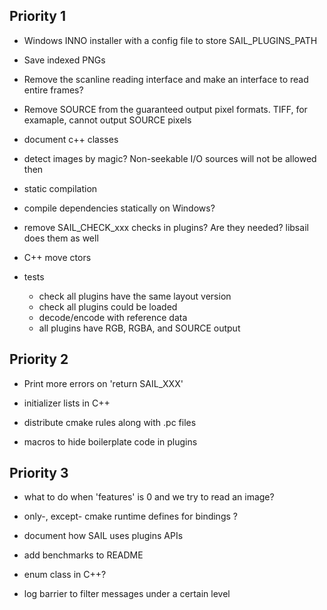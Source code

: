 ## Priority 1

- Windows INNO installer with a config file to store SAIL_PLUGINS_PATH

- Save indexed PNGs

- Remove the scanline reading interface and make an interface to read entire frames?

- Remove SOURCE from the guaranteed output pixel formats. TIFF, for examaple, cannot output SOURCE pixels

- document c++ classes

- detect images by magic? Non-seekable I/O sources will not be allowed then

- static compilation

- compile dependencies statically on Windows?

- remove SAIL_CHECK_xxx checks in plugins? Are they needed? libsail does them as well

- C++ move ctors

- tests
  - check all plugins have the same layout version
  - check all plugins could be loaded
  - decode/encode with reference data
  - all plugins have RGB, RGBA, and SOURCE output

## Priority 2

- Print more errors on 'return SAIL_XXX'

- initializer lists in C++

- distribute cmake rules along with .pc files

- macros to hide boilerplate code in plugins

## Priority 3

- what to do when 'features' is 0 and we try to read an image?

- only-, except- cmake runtime defines for bindings ?

- document how SAIL uses plugins APIs

- add benchmarks to README

- enum class in C++?

- log barrier to filter messages under a certain level
